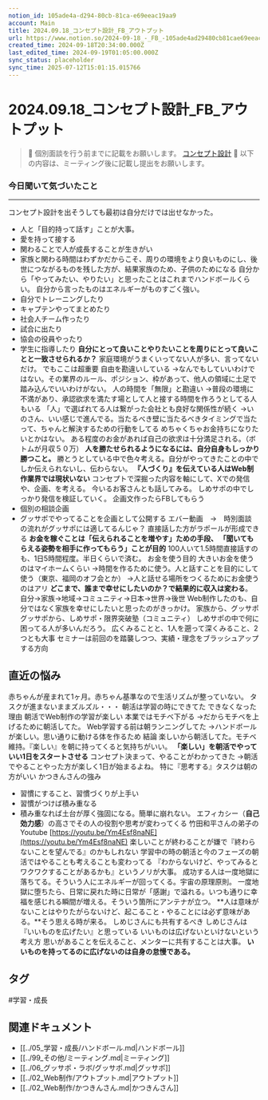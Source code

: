 ```yaml
---
notion_id: 105ade4a-d294-80cb-81ca-e69eeac19aa9
account: Main
title: 2024.09.18_コンセプト設計_FB_アウトプット
url: https://www.notion.so/2024-09-18_-_FB_-105ade4ad29480cb81cae69eeac19aa9
created_time: 2024-09-18T20:34:00.000Z
last_edited_time: 2024-09-19T01:05:00.000Z
sync_status: placeholder
sync_time: 2025-07-12T15:01:15.015766
---
```

# 2024.09.18_コンセプト設計_FB_アウトプット

> 📌 個別面談を行う前までに記載をお願いします。
[コンセプト設計](https://www.notion.so/b61a618624af427696fd9d71d3add6af) 
> 📌 以下の内容は、ミーティング後に記載し提出をお願いします。
### 今日聞いて気づいたこと
---
コンセプト設計を出そうしても最初は自分だけでは出せなかった。
- 人と「目的持って話す」ことが大事。
- 愛を持って接する
- 関わることで人が成長することが生きがい
- 家族と関わる時間はわずかだからこそ、周りの環境をより良いものにし、後世につながるものを残した方が、結果家族のため、子供のためになる
自分から「やってみたい、やりたい」と思ったことはこれまでハンドボールくらい。
自分から言ったものはエネルギーがものすごく強い。
- 自分でトレーニングしたり
- キャプテンやってまとめたり
- 社会人チーム作ったり
- 試合に出たり
- 協会の役員やったり
- 学生に指導したり
**自分にとって良いことやりたいことを周りにとって良いことと一致させられるか？**
家庭環境がうまくいってない人が多い、言ってないだけ。
でもここは超重要
自由を勘違いしている
→なんでもしていいわけではない。その業界のルール、ポジション、枠があって、他人の領域に土足で踏み込んでいいわけがない。
人の時間を「無限」と勘違い
→普段の環境に不満があり、承認欲求を満たす場として人と接する時間を作ろうとしてる人もいる
「人」で選ばれてる人は繋がった会社とも良好な関係性が続く
→いのさん、いい感じで進んでる。当たるべき壁に当たるべきタイミングで当たって、ちゃんと解決するための行動をしてる
めちゃくちゃお金持ちになりたいとかはない。
ある程度のお金があれば自己の欲求は十分満足される。（ボトムが月収５０万）
**人を勝たせられるようになるには、自分自身もしっかり勝つこと。**
勝とうとしている中で色々考える。自分がやってきたことの中でしか伝えられないし、伝わらない。
**『人づくり』を伝えている人はWeb制作業界では現状いない**
コンセプトで深掘った内容を軸にして、Xでの発信や、企画、を考える。
今いるお客さんとも話してみる。
しめサポの中でしっかり発信を検証していく。
企画文作ったらFBしてもらう
- 個別の相談企画
- グッサポでやってることを企画として公開する
エバー動画　→　時別面談　の流れがグッサポには適してるんじゃ？
直接話した方がラポールが形成できる
**お金を稼ぐことは「伝えられることを増やす」ための手段、
「聞いてもらえる姿勢を相手に作ってもらう」ことが目的**
100人いて1.5時間直接話すのも、1日5時間程度。半日くらいで済む。
お金を使う目的
大きいお金を使うのはマイホームくらい
→時間を作るために使う。人と話すことを目的にして使う（東京、福岡のオフ会とか）
→人と話せる場所をつくるためにお金使うのはアリ
**どこまで、誰まで幸せにしたいのか？で結果的に収入は変わる**。
自分→家族→地域→コミュニティ→日本→世界→後世
Web制作したのも、自分ではなく家族を幸せにしたいと思ったのがきっかけ。
家族から、グッサポ
グッサポから、しめサポ・限界突破塾（コミュニティ）
しめサポの中で何に困ってる人が多いんだろう。
広くみることと、1人を遡って深くみること、2つとも大事
セミナーは前回のを踏襲しつつ、実績・理念をブラッシュアップする方向
## 直近の悩み
赤ちゃんが産まれて1ヶ月。赤ちゃん基準なので生活リズムが整っていない。
タスクが進まないままズルズル・・・
朝活は学習の時にできてた
できなくなった理由
朝活でWeb制作の学習が楽しい
本業ではモチベ下がる
→だからモチベを上げるために朝活してた。
Web学習する前は朝ランニングしてた
→ハンドボールが楽しい。思い通りに動ける体を作るため
結論
  楽しいから朝活してた。モチベ維持。『楽しい』を朝に持ってくると気持ちがいい。
  **「楽しい」を朝活でやっていい1日をスタートさせる**
コンセプト決まって、やることがわかってきた
→朝活でやることやった方が楽しく1日が始まるよね。
特に『思考する』タスクは朝の方がいい
かつきんさんの強み
- 習慣にすること、習慣づくりが上手い
- 習慣がつけば積み重なる
- 積み重なれば土台が厚く強固になる。簡単に崩れない。
エフィカシー（**自己効力感**）の高さでその人の役割や思考が変わってくる
竹田和平さんの弟子のYoutube
[https://youtu.be/Ym4Esf8naNE](https://youtu.be/Ym4Esf8naNE)
楽しいことが終わることが嫌で『終わらないことを望んでる』のかもしれない
学習中の時の朝活と今のフェーズの朝活ではやることも考えることも変わってる
『わからないけど、やってみるとワクワクすることがあるかも』というノリが大事。
成功する人は一度地獄に落ちてる。そういう人にエネルギーが回ってくる。宇宙の原理原則。
一度地獄に堕ちたら、日常に戻れた時に日常が「感謝」で溢れる。いつも通りに幸福を感じれる瞬間が増える。そういう箇所にアンテナが立つ。
**人は意味がないことはやりたがらないけど、起こること・やることには必ず意味がある。**そう思える時が来る。
しめじさんにも共有するべき
しめじさんは『いいものを広げたい』と思っている
いいものは広げないといけないという考え方
思いがあることを伝えること、メンターに共有することは大事。
**いいものを持ってるのに広げないのは自身の怠慢である。**

## タグ

#学習・成長 

## 関連ドキュメント

- [[../05_学習・成長/ハンドボール.md|ハンドボール]]
- [[../99_その他/ミーティング.md|ミーティング]]
- [[../06_グッサポ・ラボ/グッサポ.md|グッサポ]]
- [[../02_Web制作/アウトプット.md|アウトプット]]
- [[../02_Web制作/かつきんさん.md|かつきんさん]]

